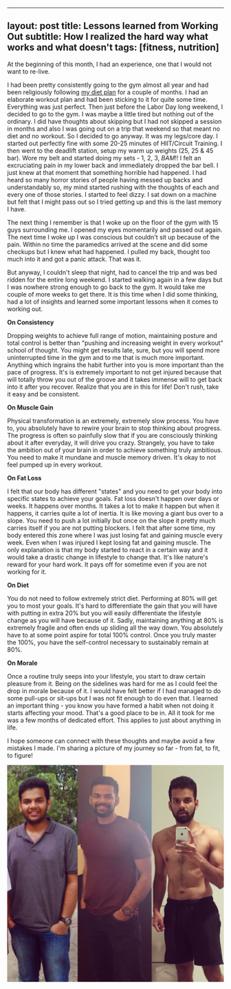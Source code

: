 
---
layout: post
title: Lessons learned from Working Out
subtitle: How I realized the hard way what works and what doesn't
tags: [fitness, nutrition]
---
At the beginning of this month, I had an experience, one that I would not want to re-live.

I had been pretty consistently going to the gym almost all year and had been religiously following [my diet plan](https://medium.com/better-humans/everything-you-need-to-know-about-the-slow-carb-diet-a67062761d92) for a couple of months. I had an elaborate workout plan and had been sticking to it for quite some time. Everything was just perfect. Then just before the Labor Day long weekend, I decided to go to the gym. I was maybe a little tired but nothing out of the ordinary. I did have thoughts about skipping but I had not skipped a session in months and also I was going out on a trip that weekend so that meant no diet and no workout. So I decided to go anyway. It was my legs/core day. I started out perfectly fine with some 20-25 minutes of HIIT/Circuit Training. I then went to the deadlift station, setup my warm up weights (25, 25 & 45 bar). Wore my belt and started doing my sets - 1, 2, 3, *BAM*!! I felt an excruciating pain in my lower back and immediately dropped the bar bell. I just knew at that moment that something horrible had happened. I had heard so many horror stories of people having messed up backs and understandably so, my mind started rushing with the thoughts of each and every one of those stories. I started to feel dizzy. I sat down on a machine but felt that I might pass out so I tried getting up and this is the last memory I have.

The next thing I remember is that I woke up on the floor of the gym with 15 guys surrounding me. I opened my eyes momentarily and passed out again. The next time I woke up I was conscious but couldn't sit up because of the pain. Within no time the paramedics arrived at the scene and did some checkups but I knew what had happened. I pulled my back, thought too much into it and got a panic attack. That was it.

But anyway, I couldn't sleep that night, had to cancel the trip and was bed ridden for the entire long weekend. I started walking again in a few days but I was nowhere strong enough to go back to the gym. It would take me couple of more weeks to get there. It is this time when I did some thinking, had a lot of insights and learned some important lessons when it comes to working out.

**On Consistency**

Dropping weights to achieve full range of motion, maintaining posture and total control is better than "pushing and increasing weight in every workout" school of thought. You might get results late, sure, but you will spend more uninterrupted time in the gym and to me that is much more important. Anything which ingrains the habit further into you is more important than the pace of progress. It's is extremely important to not get injured because that will totally throw you out of the groove and it takes immense will to get back into it after you recover. Realize that you are in this for life! Don't rush, take it easy and be consistent.

**On Muscle Gain**

Physical transformation is an extremely, extremely slow process. You have to, you absolutely have to rewire your brain to stop thinking about progress. The progress is often so painfully slow that if you are consciously thinking about it after everyday, it will drive you crazy. Strangely, you have to take the ambition out of your brain in order to achieve something truly ambitious. You need to make it mundane and muscle memory driven. It's okay to not feel pumped up in every workout.

**On Fat Loss**

I felt that our body has different "states" and you need to get your body into specific states to achieve your goals. Fat loss doesn't happen over days or weeks. It happens over months. It takes a lot to make it happen but when it happens, it carries quite a lot of inertia. It is like moving a giant bus over to a slope. You need to push a lot initially but once on the slope it pretty much carries itself if you are not putting blockers. I felt that after some time, my body entered this zone where I was just losing fat and gaining muscle every week. Even when I was injured I kept losing fat and gaining muscle. The only explanation is that my body started to react in a certain way and it would take a drastic change in lifestyle to change that. It's like nature's reward for your hard work. It pays off for sometime even if you are not working for it.

**On Diet**

You do not need to follow extremely strict diet.  Performing at 80% will get you to most your goals. It's hard to differentiate the gain that you will have with putting in extra 20% but you will easily differentiate the lifestyle change as you will have because of it. Sadly, maintaining anything at 80% is extremely fragile and often ends up sliding all the way down. You absolutely have to at some point aspire for total 100% control. Once you truly master the 100%, you have the self-control necessary to sustainably remain at 80%.

**On Morale**

Once a routine truly seeps into your lifestyle, you start to draw certain pleasure from it. Being on the sidelines was hard for me as I could feel the drop in morale because of it. I would have felt better if I had managed to do some pull-ups or sit-ups but I was not fit enough to do even that. I learned an important thing - you know you have formed a habit when not doing it starts affecting your mood. That's a good place to be in. All it took for me was a few months of dedicated effort. This applies to just about anything in life.

I hope someone can connect with these thoughts and maybe avoid a few mistakes I made. I'm sharing a picture of my journey so far - from fat, to fit, to figure!

<img style="float: center;" src="img/transformation.jpg">
